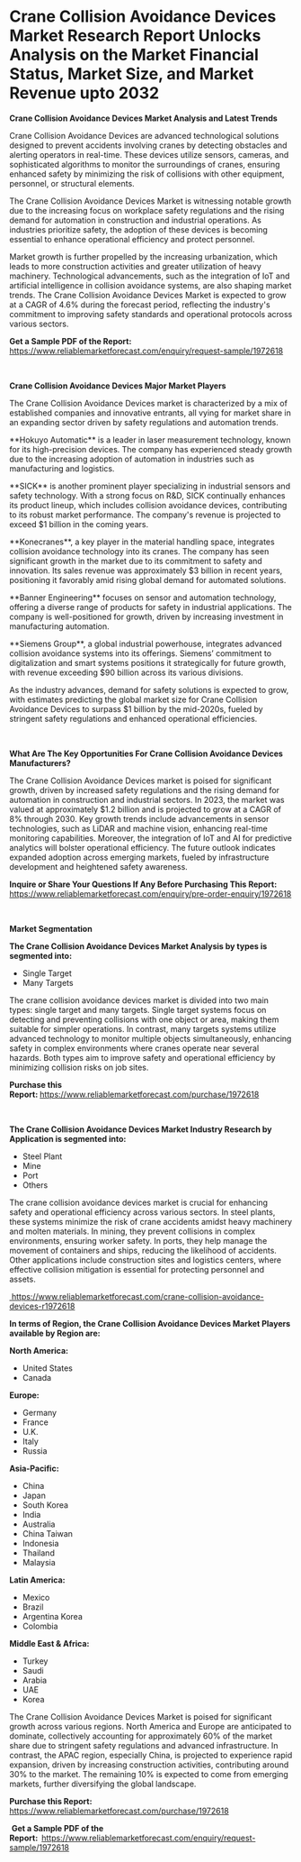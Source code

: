 <p><h1>Crane Collision Avoidance Devices Market Research Report Unlocks Analysis on the Market Financial Status, Market Size, and Market Revenue upto 2032</h1></p><p><strong>Crane Collision Avoidance Devices Market Analysis and Latest Trends</strong></p>
<p><p>Crane Collision Avoidance Devices are advanced technological solutions designed to prevent accidents involving cranes by detecting obstacles and alerting operators in real-time. These devices utilize sensors, cameras, and sophisticated algorithms to monitor the surroundings of cranes, ensuring enhanced safety by minimizing the risk of collisions with other equipment, personnel, or structural elements.</p><p>The Crane Collision Avoidance Devices Market is witnessing notable growth due to the increasing focus on workplace safety regulations and the rising demand for automation in construction and industrial operations. As industries prioritize safety, the adoption of these devices is becoming essential to enhance operational efficiency and protect personnel. </p><p>Market growth is further propelled by the increasing urbanization, which leads to more construction activities and greater utilization of heavy machinery. Technological advancements, such as the integration of IoT and artificial intelligence in collision avoidance systems, are also shaping market trends. The Crane Collision Avoidance Devices Market is expected to grow at a CAGR of 4.6% during the forecast period, reflecting the industry's commitment to improving safety standards and operational protocols across various sectors.</p></p>
<p><strong>Get a Sample PDF of the Report:&nbsp;</strong> <a href="https://www.reliablemarketforecast.com/enquiry/request-sample/1972618?utm_campaign=1832&utm_medium=2&utm_source=Github&utm_content=ia&utm_term=12042025&utm_id=crane-collision-avoidance-devices">https://www.reliablemarketforecast.com/enquiry/request-sample/1972618</a></p>
<p>&nbsp;</p>
<p><strong>Crane Collision Avoidance Devices Major Market Players</strong></p>
<p><p>The Crane Collision Avoidance Devices market is characterized by a mix of established companies and innovative entrants, all vying for market share in an expanding sector driven by safety regulations and automation trends.</p><p>**Hokuyo Automatic** is a leader in laser measurement technology, known for its high-precision devices. The company has experienced steady growth due to the increasing adoption of automation in industries such as manufacturing and logistics.</p><p>**SICK** is another prominent player specializing in industrial sensors and safety technology. With a strong focus on R&D, SICK continually enhances its product lineup, which includes collision avoidance devices, contributing to its robust market performance. The company's revenue is projected to exceed $1 billion in the coming years.</p><p>**Konecranes**, a key player in the material handling space, integrates collision avoidance technology into its cranes. The company has seen significant growth in the market due to its commitment to safety and innovation. Its sales revenue was approximately $3 billion in recent years, positioning it favorably amid rising global demand for automated solutions.</p><p>**Banner Engineering** focuses on sensor and automation technology, offering a diverse range of products for safety in industrial applications. The company is well-positioned for growth, driven by increasing investment in manufacturing automation.</p><p>**Siemens Group**, a global industrial powerhouse, integrates advanced collision avoidance systems into its offerings. Siemens’ commitment to digitalization and smart systems positions it strategically for future growth, with revenue exceeding $90 billion across its various divisions.</p><p>As the industry advances, demand for safety solutions is expected to grow, with estimates predicting the global market size for Crane Collision Avoidance Devices to surpass $1 billion by the mid-2020s, fueled by stringent safety regulations and enhanced operational efficiencies.</p></p>
<p>&nbsp;</p>
<p><strong>What Are The Key Opportunities For Crane Collision Avoidance Devices Manufacturers?</strong></p>
<p><p>The Crane Collision Avoidance Devices market is poised for significant growth, driven by increased safety regulations and the rising demand for automation in construction and industrial sectors. In 2023, the market was valued at approximately $1.2 billion and is projected to grow at a CAGR of 8% through 2030. Key growth trends include advancements in sensor technologies, such as LiDAR and machine vision, enhancing real-time monitoring capabilities. Moreover, the integration of IoT and AI for predictive analytics will bolster operational efficiency. The future outlook indicates expanded adoption across emerging markets, fueled by infrastructure development and heightened safety awareness.</p></p>
<p><strong>Inquire or Share Your Questions If Any Before Purchasing This Report:</strong> <a href="https://www.reliablemarketforecast.com/enquiry/pre-order-enquiry/1972618?utm_campaign=1832&utm_medium=2&utm_source=Github&utm_content=ia&utm_term=12042025&utm_id=crane-collision-avoidance-devices">https://www.reliablemarketforecast.com/enquiry/pre-order-enquiry/1972618</a></p>
<p>&nbsp;</p>
<p><strong>Market Segmentation</strong></p>
<p><strong>The Crane Collision Avoidance Devices Market Analysis by types is segmented into:</strong></p>
<p><ul><li>Single Target</li><li>Many Targets</li></ul></p>
<p><p>The crane collision avoidance devices market is divided into two main types: single target and many targets. Single target systems focus on detecting and preventing collisions with one object or area, making them suitable for simpler operations. In contrast, many targets systems utilize advanced technology to monitor multiple objects simultaneously, enhancing safety in complex environments where cranes operate near several hazards. Both types aim to improve safety and operational efficiency by minimizing collision risks on job sites.</p></p>
<p><strong>Purchase this Report:&nbsp;</strong><a href="https://www.reliablemarketforecast.com/purchase/1972618?utm_campaign=1832&utm_medium=2&utm_source=Github&utm_content=ia&utm_term=12042025&utm_id=crane-collision-avoidance-devices">https://www.reliablemarketforecast.com/purchase/1972618</a></p>
<p>&nbsp;</p>
<p><strong>The Crane Collision Avoidance Devices Market Industry Research by Application is segmented into:</strong></p>
<p><ul><li>Steel Plant</li><li>Mine</li><li>Port</li><li>Others</li></ul></p>
<p><p>The crane collision avoidance devices market is crucial for enhancing safety and operational efficiency across various sectors. In steel plants, these systems minimize the risk of crane accidents amidst heavy machinery and molten materials. In mining, they prevent collisions in complex environments, ensuring worker safety. In ports, they help manage the movement of containers and ships, reducing the likelihood of accidents. Other applications include construction sites and logistics centers, where effective collision mitigation is essential for protecting personnel and assets.</p></p>
<p><a href="https://www.reliablemarketforecast.com/crane-collision-avoidance-devices-r1972618?utm_campaign=1832&utm_medium=2&utm_source=Github&utm_content=ia&utm_term=12042025&utm_id=crane-collision-avoidance-devices">&nbsp;https://www.reliablemarketforecast.com/crane-collision-avoidance-devices-r1972618</a></p>
<p><strong>In terms of Region, the Crane Collision Avoidance Devices Market Players available by Region are:</strong></p>
<p>
    <p> <strong> North America: </strong>
        <ul>
            <li>United States</li>
            <li>Canada</li>
        </ul>
        </p> 
    <p> <strong> Europe: </strong>
        <ul>
            <li>Germany</li>
            <li>France</li>
            <li>U.K.</li>
            <li>Italy</li>
            <li>Russia</li>
        </ul>
        </p> 
    <p> <strong> Asia-Pacific: </strong>
        <ul>
            <li>China</li>
            <li>Japan</li>
            <li>South Korea</li>
            <li>India</li>
            <li>Australia</li>
            <li>China Taiwan</li>
            <li>Indonesia</li>
            <li>Thailand</li>
            <li>Malaysia</li>
        </ul>
        </p> 
    <p> <strong> Latin America: </strong>
        <ul>
            <li>Mexico</li>
            <li>Brazil</li>
            <li>Argentina Korea</li>
            <li>Colombia</li>
        </ul>
        </p> 
    <p> <strong> Middle East & Africa: </strong>
        <ul>
            <li>Turkey</li>
            <li>Saudi</li>
            <li>Arabia</li>
            <li>UAE</li>
            <li>Korea</li>
        </ul>
    </p>
    </p>
<p><p>The Crane Collision Avoidance Devices Market is poised for significant growth across various regions. North America and Europe are anticipated to dominate, collectively accounting for approximately 60% of the market share due to stringent safety regulations and advanced infrastructure. In contrast, the APAC region, especially China, is projected to experience rapid expansion, driven by increasing construction activities, contributing around 30% to the market. The remaining 10% is expected to come from emerging markets, further diversifying the global landscape.</p></p>
<p><strong>Purchase this Report: </strong><a href="https://www.reliablemarketforecast.com/purchase/1972618?utm_campaign=1832&utm_medium=2&utm_source=Github&utm_content=ia&utm_term=12042025&utm_id=crane-collision-avoidance-devices">https://www.reliablemarketforecast.com/purchase/1972618</a></p>
<p>&nbsp;<strong>Get a Sample PDF of the Report:&nbsp;&nbsp;</strong><a href="https://www.reliablemarketforecast.com/enquiry/request-sample/1972618?utm_campaign=1832&utm_medium=2&utm_source=Github&utm_content=ia&utm_term=12042025&utm_id=crane-collision-avoidance-devices">https://www.reliablemarketforecast.com/enquiry/request-sample/1972618</a></p>
<p><strong></strong></p>
<p><p></p><p></p><p></p></p>